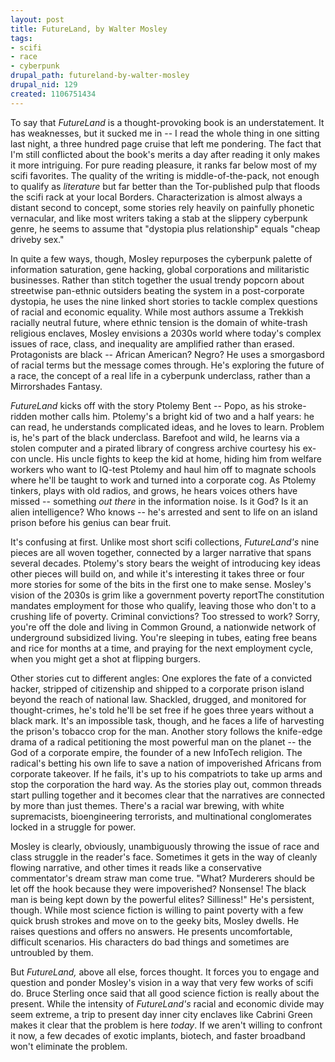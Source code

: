 ```yaml
--- 
layout: post
title: FutureLand, by Walter Mosley
tags: 
- scifi
- race
- cyberpunk
drupal_path: futureland-by-walter-mosley
drupal_nid: 129
created: 1106751434
---
```

<amazon isbn="0446610739" />To say that <em>FutureLand</em> is a thought-provoking book is an understatement. It has weaknesses, but it sucked me in -- I read the whole thing in one sitting last night, a three hundred page cruise that left me pondering. The fact that I'm still conflicted about the book's merits a day after reading it only makes it more intriguing. For pure reading pleasure, it ranks far below most of my scifi favorites. The quality of the writing is middle-of-the-pack, not enough to qualify as <em>literature</em> but far better than the Tor-published pulp that floods the scifi rack at your local Borders. Characterization is almost always a distant second to concept, some stories rely heavily on painfully phonetic vernacular, and like most writers taking a stab at the slippery cyberpunk genre, he seems to assume that "dystopia plus relationship" equals "cheap driveby sex."



In quite a few ways, though, Mosley repurposes the cyberpunk palette of information saturation, gene hacking, global corporations and militaristic businesses. Rather than stitch together the usual trendy popcorn about streetwise pan-ethnic outsiders beating the system in a post-corporate dystopia, he uses the nine linked short stories to tackle complex questions of racial and economic equality. While most authors assume a Trekkish racially neutral future, where ethnic tension is the domain of white-trash religious enclaves, Mosley envisions a 2030s world where today's complex issues of race, class, and inequality are amplified rather than erased. Protagonists are black -- African American? Negro? He uses a smorgasbord of racial terms but the message comes through. He's exploring the future of a race, the concept of a real life in a cyberpunk underclass, rather than a Mirrorshades Fantasy.



<em>FutureLand</em> kicks off with the story Ptolemy Bent -- Popo, as his stroke-ridden mother calls him. Ptolemy's a bright kid of two and a half years: he can read, he understands complicated ideas, and he loves to learn. Problem is, he's part of the black underclass. Barefoot and wild, he learns via a stolen computer and a pirated library of congress archive courtesy his ex-con uncle. His uncle fights to keep the kid at home, hiding him from welfare workers who want to IQ-test Ptolemy and haul him off to magnate schools where he'll be taught to work and turned into a corporate cog. As Ptolemy tinkers, plays with old radios, and grows, he hears voices others have missed -- something <em>out there</em> in the information noise. Is it God? Is it an alien intelligence? Who knows -- he's arrested and sent to life on an island prison before his genius can bear fruit.



It's confusing at first. Unlike most short scifi collections, <em>FutureLand's</em> nine pieces are all woven together, connected by a larger narrative that spans several decades. Ptolemy's story bears the weight of introducing key ideas other pieces will build on, and while it's interesting it takes three or four more stories for some of the bits in the first one to make sense. Mosley's vision of the 2030s is grim like a government poverty reportThe constitution mandates employment for those who qualify, leaving those who don't to a crushing life of poverty. Criminal convictions? Too stressed to work? Sorry, you're off the dole and living in Common Ground, a nationwide network of underground subsidized living. You're sleeping in tubes, eating free beans and rice for months at a time, and praying for the next employment cycle, when you might get a shot at flipping burgers.



Other stories cut to different angles: One explores the fate of a convicted hacker, stripped of citizenship and shipped to a corporate prison island beyond the reach of national law. Shackled, drugged, and monitored for thought-crimes, he's told he'll be set free if he goes three years without a black mark. It's an impossible task, though, and he faces a life of harvesting the prison's tobacco crop for the man. Another story follows the knife-edge drama of a radical petitioning the most powerful man on the planet -- the God of a corporate empire, the founder of a new InfoTech religion. The radical's betting his own life to save a nation of impoverished Africans from corporate takeover. If he fails, it's up to his compatriots to take up arms and stop the corporation the hard way. As the stories play out, common threads start pulling together and it becomes clear that the narratives are connected by more than just themes. There's a racial war brewing, with white supremacists, bioengineering terrorists, and multinational conglomerates locked in a struggle for power.



Mosley is clearly, obviously, unambiguously throwing the issue of race and class struggle in the reader's face. Sometimes it gets in the way of cleanly flowing narrative, and other times it reads like a conservative commentator's dream straw man come true. "What? Murderers should be let off the hook because they were impoverished? Nonsense! The black man is being kept down by the powerful elites? Silliness!" He's persistent, though. While most science fiction is willing to paint poverty with a few quick brush strokes and move on to the geeky bits, Mosley dwells. He raises questions and offers no answers. He presents uncomfortable, difficult scenarios. His characters do bad things and sometimes are untroubled by them.



But <em>FutureLand,</em> above all else, forces thought. It forces you to engage and question and ponder Mosley's vision in a way that very few works of scifi do. Bruce Sterling once said that all good science fiction is really about the present. While the intensity of <em>FutureLand's</em> racial and economic divide may seem extreme, a trip to present day inner city enclaves like Cabrini Green makes it clear that the problem is here <em>today</em>. If we aren't willing to confront it now, a few decades of  exotic implants, biotech, and faster broadband won't eliminate the problem.
